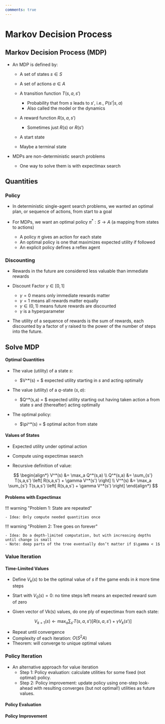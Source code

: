 ```yaml
---
comments: true
---
```


# Markov Decision Process

## Markov Decision Process (MDP)

- An MDP is defined by:
	- A set of states $s \in S$
	- A set of actions $a \in A$
	- A transition function $T(s, a, s')$
		- Probability that from $s$ leads to $s'$, i.e., $P(s' | s, a)$
		- Also called the model or the dynamics
	
	- A reward function $R(s, a, s')$
		- Sometimes just $R(s)$ or $R(s')$
	- A start state
	- Maybe a terminal state

- MDPs are non-deterministic search problems
	- One way to solve them is with expectimax search

## Quantities

### Policy

- In deterministic single-agent search problems, we wanted an optimal plan, or sequence of actions, from start to a goal

- For MDPs, we want an optimal policy $\pi^*: S \to A$ (a mapping from states to actions)
	- A policy $\pi$ gives an action for each state
	- An optimal policy is one that maximizes expected utility if followed
	- An explicit policy defines a reflex agent

### Discounting

- Rewards in the future are considered less valuable than immediate rewards

- Discount Factor $\gamma \in [0, 1]$
	- $\gamma = 0$ means only immediate rewards matter
	- $\gamma = 1$ means all rewards matter equally
	- $\gamma \in (0, 1)$ means future rewards are discounted
	- $\gamma$ is a hyperparameter

- The utility of a sequence of rewards is the sum of rewards, each discounted by a factor of $\gamma$ raised to the power of the number of steps into the future.

## Solve MDP

#### Optimal Quantities

- The value (utility) of a state $s$:
	- $V^*(s) = $ expected utility starting in $s$ and acting optimally

- The value (utility) of a $q$-state $(s,a)$:
	- $Q^*(s,a) = $ expected utility starting out having taken action a from state $s$ and (thereafter) acting optimally

- The optimal policy:
	- $\pi^*(s) = $ optimal aciton from state

#### Values of States

- Expected utility under optimal action
- Compute using expectimax search

- Recursive definition of value:

$$
\begin{align*}
V^*(s) &= \max_a Q^*(s,a) \\
Q^*(s,a) &= \sum_{s'} T(s,a,s') \left[ R(s,a,s') + \gamma V^*(s') \right] \\
V^*(s) &= \max_a \sum_{s'} T(s,a,s') \left[ R(s,a,s') + \gamma V^*(s') \right]
\end{align*}
$$

#### Problems with Expectimax

!!! warning "Problem 1: State are repeated"

	- Idea: Only compute needed quantities once

!!! warning "Problem 2: Tree goes on forever"

	- Idea: Do a depth-limited computation, but with increasing depths until change is small
	- Note: deep parts of the tree eventually don’t matter if $\gamma < 1$

### Value Iteration

#### Time-Limited Values

- Define $V_k(s)$ to be the optimal value of $s$ if the game ends in $k$ more time steps

- Start with $V_0(s) = 0$: no time steps left means an expected reward sum of zero
- Given vector of Vk(s) values, do one ply of expectimax from each state:

$$
V_{k+1}(s) \leftarrow \max_a \sum_{s'} T(s,a,s') \left[ R(s,a,s') + \gamma V_k(s') \right]
$$

- Repeat until convergence
- Complexity of each iteration: $O(S^2A)$
- Theorem: will converge to unique optimal values

### Policy Iteration

- An alternative approach for value iteration
	- Step 1: Policy evaluation: calculate utilities for some fixed (not optimal) policy.
	- Step 2: Policy improvement: update policy using one-step look-ahead with resulting converges (but not optimal!) utilities as future values.

#### Policy Evaluation

#### Policy Improvement